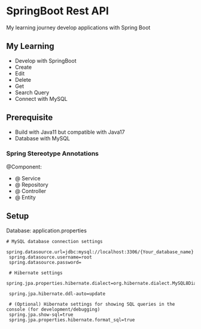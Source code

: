 # SpringBoot Rest API
My learning journey develop applications with Spring Boot 

## My Learning
- Develop with SpringBoot
- Create
- Edit
- Delete
- Get
- Search Query
- Connect with MySQL

## Prerequisite
- Build with Java11 but compatible with Java17
- Database with MySQL

### Spring Stereotype Annotations
@Component:
- @ Service
- @ Repository
- @ Controller
- @ Entity

## Setup
Database: application.properties

   ```shell
   # MySQL database connection settings
    spring.datasource.url=jdbc:mysql://localhost:3306/{Your_database_name}
    spring.datasource.username=root
    spring.datasource.password=
    
    # Hibernate settings
    spring.jpa.properties.hibernate.dialect=org.hibernate.dialect.MySQL8Dialect
    
    spring.jpa.hibernate.ddl-auto=update
    
    # (Optional) Hibernate settings for showing SQL queries in the console (for development/debugging)
    spring.jpa.show-sql=true
    spring.jpa.properties.hibernate.format_sql=true

